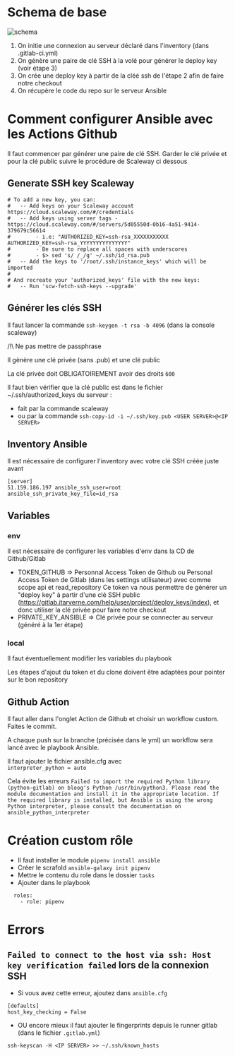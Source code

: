 # Schema de base

![schema](https://user-images.githubusercontent.com/2324694/151509329-36123ca0-9054-4416-9ef8-39d1eabc4133.png)

1. On initie une connexion au serveur déclaré dans l'inventory (dans .gitlab-ci.yml)
2. On génère une paire de clé SSH à la volé pour générer le deploy key (voir étape 3)
3. On crée une deploy key à partir de la cléé ssh de l'étape 2 afin de faire notre checkout
4. On récupère le code du repo sur le serveur Ansible

# Comment configurer Ansible avec les Actions Github

Il faut commencer par générer une paire de clé SSH. Garder le clé privée et pour la clé public suivre le procédure de Scaleway ci dessous

## Generate SSH key Scaleway

```
# To add a new key, you can:
#   -- Add keys on your Scaleway account https://cloud.scaleway.com/#/credentials
#   -- Add keys using server tags - https://cloud.scaleway.com/#/servers/5d05550d-0b16-4a51-9414-379679c56614
#        - i.e: "AUTHORIZED_KEY=ssh-rsa_XXXXXXXXXXX AUTHORIZED_KEY=ssh-rsa_YYYYYYYYYYYYYYY"
#        - Be sure to replace all spaces with underscores
#        - $> sed 's/ /_/g' ~/.ssh/id_rsa.pub
#   -- Add the keys to '/root/.ssh/instance_keys' which will be imported
#
# And recreate your 'authorized_keys' file with the new keys:
#   -- Run 'scw-fetch-ssh-keys --upgrade'
```

## Générer les clés SSH

Il faut lancer la commande `ssh-keygen -t rsa -b 4096` (dans la console scaleway)

/!\ Ne pas mettre de passphrase

Il gènère une clé privée (sans .pub) et une clé public

La clé privée doit OBLIGATOIREMENT avoir des droits `600`

Il faut bien vérifier que la clé public est dans le fichier  ~/.ssh/authorized_keys du serveur :
- fait par la commande scaleway
- ou par la commande `ssh-copy-id -i ~/.ssh/key.pub <USER SERVER>@<IP SERVER>`

## Inventory Ansible

Il est nécessaire de configurer l'inventory avec votre clé SSH créée juste avant
```
[server]
51.159.186.197 ansible_ssh_user=root ansible_ssh_private_key_file=id_rsa
```

## Variables 

### env

Il est nécessaire de configurer les variables d'env dans la CD de Github/Gitlab

- TOKEN_GITHUB => Personnal Access Token de Github ou Personal Access Token de Gitlab (dans les settings utilisateur) avec comme scope api et read_repository
Ce token va nous permettre de générer un "deploy key" à partir d'une clé SSH public (https://gitlab.itarverne.com/help/user/project/deploy_keys/index), et donc utiliser la clé privée pour faire notre checkout 
- PRIVATE_KEY_ANSIBLE => Clé privée pour se connecter au serveur (généré à la 1er étape)

### local

Il faut éventuellement modifier les variables du playbook

Les étapes d'ajout du token et du clone doivent être adaptées pour pointer sur le bon repository

## Github Action

Il faut aller dans l'onglet Action de Github et choisir un workflow custom. Faites le commit.

A chaque push sur la branche (précisée dans le yml) un workflow sera lancé avec le playbook Ansible.

Il faut ajouter le fichier ansible.cfg avec   
`interpreter_python = auto`

Cela évite les erreurs 
`Failed to import the required Python library (python-gitlab) on bloog's Python /usr/bin/python3. Please read the module documentation and install it in the appropriate location. If the required library is installed, but Ansible is using the wrong Python interpreter, please consult the documentation on ansible_python_interpreter`


# Création custom rôle

- Il faut installer le module `pipenv install ansible`
- Créer le scrafold `ansible-galaxy init pipenv`
- Mettre le contenu du role dans le dossier `tasks`
- Ajouter dans le playbook 
```
  roles:
    - role: pipenv
```

# Errors

## `Failed to connect to the host via ssh: Host key verification failed` lors de la connexion SSH

- Si vous avez cette erreur, ajoutez dans `ansible.cfg`
```
[defaults]
host_key_checking = False
```
- OU encore mieux il faut ajouter le fingerprints depuis le runner gitlab (dans le fichier `.gitlab.yml`)
```
ssh-keyscan -H <IP SERVER> >> ~/.ssh/known_hosts
```
